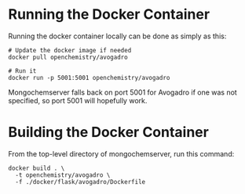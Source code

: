 Running the Docker Container
============================

Running the docker container locally can be done as simply as this:
```
# Update the docker image if needed
docker pull openchemistry/avogadro

# Run it
docker run -p 5001:5001 openchemistry/avogadro
```

Mongochemserver falls back on port 5001 for Avogadro if one was
not specified, so port 5001 will hopefully work.

Building the Docker Container
=============================

From the top-level directory of mongochemserver, run this command:
```
docker build . \
  -t openchemistry/avogadro \
  -f ./docker/flask/avogadro/Dockerfile
```
